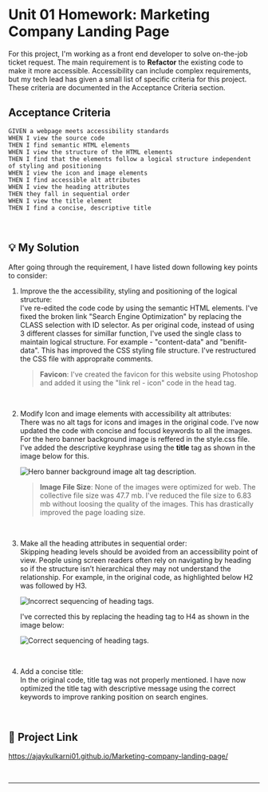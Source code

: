 # Unit 01 Homework: Marketing Company Landing Page

For this project, I'm working as a front end developer to solve on-the-job ticket request. The main requirement is to **Refactor** the existing code to make it more accessible. Accessibility can include complex requirements, but my tech lead has given a small list of specific criteria for this project. These criteria are documented in the Acceptance Criteria section.

## Acceptance Criteria

```
GIVEN a webpage meets accessibility standards
WHEN I view the source code
THEN I find semantic HTML elements
WHEN I view the structure of the HTML elements
THEN I find that the elements follow a logical structure independent of styling and positioning
WHEN I view the icon and image elements
THEN I find accessible alt attributes
WHEN I view the heading attributes
THEN they fall in sequential order
WHEN I view the title element
THEN I find a concise, descriptive title
```
   <br/>

## 💡 My Solution

After going through the requirement, I have listed down following key points to consider: 
1. Improve the the accessibility, styling and positioning of the logical structure:<br/>
   I've re-edited the code code by using the semantic HTML elements. I've fixed the broken link "Search Engine Optimization" by replacing the CLASS selection with ID  selector. As per original code, instead of using 3 different classes for simillar function, I've used the single class to maintain logical structure. For example -   "content-data" and "benifit-data". This has improved the CSS styling file structure. I've restructured the CSS file with appropraite comments. 

   > **Favicon**: I've created the favicon for this website using Photoshop and added it using the "link rel - icon" code in the head tag.
   
   <br/>

2. Modify Icon and image elements with accessibility alt attributes:<br/>
   There was no alt tags for icons and images in the original code. I've now updated the code with concise and focusd keywords to all the images. For the hero banner background image is reffered in the style.css file. I've added the descriptive keyphrase using the **title** tag as shown in the image below for this.

   ![Hero banner background image alt tag description.](./assets/readme-assets/hero-image-alt-tag.jpg)

   > **Image File Size**: None of the images were optimized for web. The collective file size was 47.7 mb. I've reduced the file size to 6.83 mb without loosing the quality of the images. This has drastically improved the page loading size.
      
   <br/>

3. Make all the heading attributes in sequential order:<br/>
   Skipping heading levels should be avoided from an accessibility point of view. People using screen readers often rely on navigating by heading so if the structure isn’t hierarchical they may not understand the relationship. For example, in the original code, as highlighted below H2 was followed by H3.

   ![Incorrect sequencing of heading tags.](./assets/readme-assets/heading-incorrect-formatting.jpg)

   I've corrected this by replacing the heading tag to H4 as shown in the image below:

   ![Correct sequencing of heading tags.](./assets/readme-assets/heading-correct-formatting.jpg)
   
   <br/>

4. Add a concise title:<br/>
   In the original code, title tag was not properly mentioned. I have now optimized the title tag with descriptive message using the correct keywords to improve ranking position on search engines.

   <br/>

## 🔗 Project Link

   https://ajaykulkarni01.github.io/Marketing-company-landing-page/

   <br/>





---



